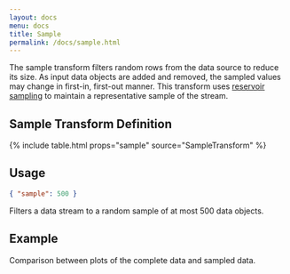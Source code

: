 ```yaml
---
layout: docs
menu: docs
title: Sample
permalink: /docs/sample.html
---
```


The sample transform filters random rows from the data source to reduce its size. As input data objects are added and removed, the sampled values may change in first-in, first-out manner. This transform uses [reservoir sampling](https://en.wikipedia.org/wiki/Reservoir_sampling) to maintain a representative sample of the stream.

## Sample Transform Definition

{% include table.html props="sample" source="SampleTransform" %}

## Usage

```json
{ "sample": 500 }
```

Filters a data stream to a random sample of at most 500 data objects.

## Example

Comparison between plots of the complete data and sampled data.

<div class="vl-example" data-name="sample_scatterplot"></div>
